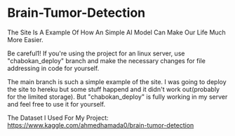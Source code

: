 # Brain-Tumor-Detection

The Site Is A Example Of How An Simple AI Model Can Make Our Life Much More Easier. 

Be careful1! If you're using the project for an linux server, use "chabokan_deploy" branch and make the necessary changes for file addressing in code for yourself.

The main branch is such a simple example of the site. I was going to deploy the site to hereku but some stuff happend and it didn't work out(probably for the limited storage).
But "chabokan_deploy" is fully working in my server and feel free to use it for yourself.

The Dataset I Used For My Project: https://www.kaggle.com/ahmedhamada0/brain-tumor-detection
